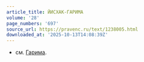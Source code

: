 ```yaml
---
article_title: ЙИСХАК-ГАРИМА
volume: '28'
page_numbers: '697'
source_url: https://pravenc.ru/text/1238005.html
downloaded_at: '2025-10-13T14:08:39Z'
---
```


- см. [Гарима](https://pravenc.ru/text/Гарима.html).
